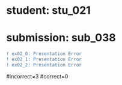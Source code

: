 # student: stu_021
# submission: sub_038

```diff
! ex02_0: Presentation Error
! ex02_1: Presentation Error
! ex02_2: Presentation Error
```
#incorrect=3
#correct=0
